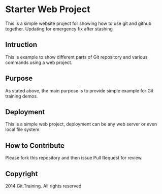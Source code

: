# Starter Web Project
This is a simple website project for showing how to use git 
and github together. 
Updating for emergency fix after stashing

## Intruction
This is example to show different parts of Git repository 
and various commands using a web project.

## Purpose

As stated above, the main purpose is to provide simple example
for Git training demos. 

## Deployment

This is a simple web project, deployment can be any web server or 
even local file system. 

## How to Contribute 

Please fork this repository and then issue Pull Request for review. 

## Copyright

2014 Git.Training. All rights reserved